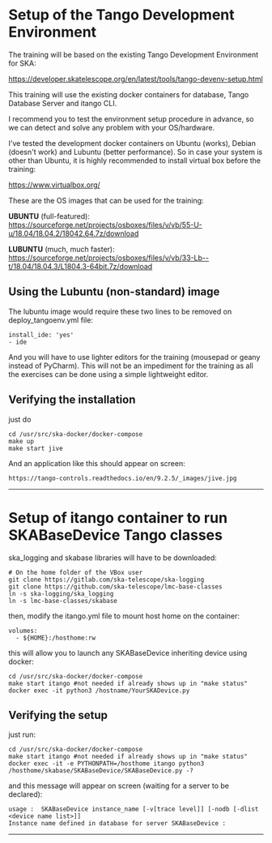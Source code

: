 # Setup of the Tango Development Environment

The training will be based on the existing Tango Development Environment for SKA:

  https://developer.skatelescope.org/en/latest/tools/tango-devenv-setup.html

This training will use the existing docker containers for database, Tango Database Server
and itango CLI.

I recommend you to test the environment setup procedure in advance, 
so we can detect and solve any problem with your OS/hardware. 

I've tested the development docker containers on Ubuntu (works), Debian (doesn't work) 
and Lubuntu (better performance). So in case your system is other than Ubuntu, 
it is highly recommended to install virtual box before the training: 

  https://www.virtualbox.org/

These are the OS images that can be used for the training:

**UBUNTU** (full-featured):
https://sourceforge.net/projects/osboxes/files/v/vb/55-U-u/18.04/18.04.2/18042.64.7z/download

**LUBUNTU** (much, much faster):
https://sourceforge.net/projects/osboxes/files/v/vb/33-Lb--t/18.04/18.04.3/L1804.3-64bit.7z/download

## Using the Lubuntu (non-standard) image

The lubuntu image would require these two lines to be removed on deploy_tangoenv.yml file:

    install_ide: 'yes'
    - ide

And you will have to use lighter editors for the training (mousepad or geany instead of PyCharm). 
This will not be an impediment for the training as all the exercises can be done using 
a simple lightweight editor.

## Verifying the installation

just do 

    cd /usr/src/ska-docker/docker-compose
    make up
    make start jive

And an application like this should appear on screen:

    https://tango-controls.readthedocs.io/en/9.2.5/_images/jive.jpg    

----

# Setup of itango container to run SKABaseDevice Tango classes

ska_logging and skabase libraries will have to be downloaded:

    # On the home folder of the VBox user
    git clone https://gitlab.com/ska-telescope/ska-logging
    git clone https://github.com/ska-telescope/lmc-base-classes
    ln -s ska-logging/ska_logging
    ln -s lmc-base-classes/skabase
    
then, modify the itango.yml file to mount host home on the container:

    volumes:
      - ${HOME}:/hosthome:rw

this will allow you to launch any SKABaseDevice inheriting device using docker:

    cd /usr/src/ska-docker/docker-compose
    make start itango #not needed if already shows up in "make status"
    docker exec -it python3 /hostname/YourSKADevice.py    


## Verifying the setup

just run:

    cd /usr/src/ska-docker/docker-compose
    make start itango #not needed if already shows up in "make status"
    docker exec -it -e PYTHONPATH=/hosthome itango python3 /hosthome/skabase/SKABaseDevice/SKABaseDevice.py -?

and this message will appear on screen (waiting for a server to be declared):

    usage :  SKABaseDevice instance_name [-v[trace level]] [-nodb [-dlist <device name list>]]
    Instance name defined in database for server SKABaseDevice :




----


